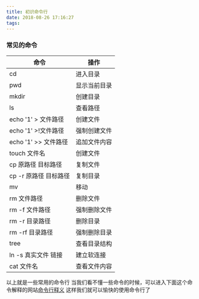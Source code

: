```yaml
---
title: 初识命令行
date: 2018-08-26 17:16:27
tags:
---
```

### 常见的命令
|命令|操作|
|-------		|-------	|
|cd			|进入目录	|
|pwd			|显示当前目录	|
|mkdir			|创建目录	|
|ls			|查看路径	|
|echo '1' > 文件路径	|创建文件	|
|echo '1' >!文件路径	|强制创建文件	|
|echo '1' >> 文件路径	|追加文件内容	|
|touch 文件名		|创建文件	|
|cp 原路径 目标路径	|复制文件	|
|cp -r 原路径 目标路径	|复制目录	|
|mv			|移动		|
|rm 文件路径		|删除文件	|
|rm -f 文件路径		|强制删除文件	|
|rm -r 目录路径		|删除目录	|
|rm -rf 目录路径 	|强制删除目录	|
|tree			|查看目录结构	|
|ln -s 真实文件 链接	|建立软连接	|
|cat 文件名		|查看文件内容	|
以上就是一些常用的命令行
当我们看不懂一些命令的时候，可以进入下面这个命令解释的网站[命令行释义](https://explainshell.com/explain?cmd=ls+-lrt)
这样我们就可以愉快的使用命令行了